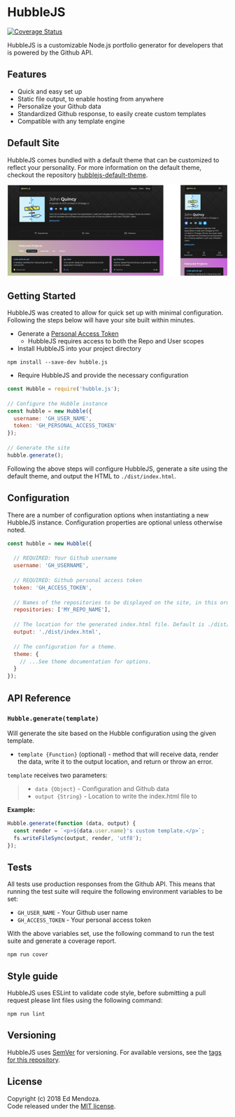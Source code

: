 # HubbleJS
[![Coverage Status](https://coveralls.io/repos/github/Polyneue/hubblejs/badge.svg?branch=master)](https://coveralls.io/github/Polyneue/hubblejs?branch=master)

HubbleJS is a customizable Node.js portfolio generator for developers that is powered by the Github API. 

## Features

* Quick and easy set up
* Static file output, to enable hosting from anywhere
* Personalize your Github data
* Standardized Github response, to easily create custom templates
* Compatible with any template engine

## Default Site

HubbleJS comes bundled with a default theme that can be customized to reflect your personality. For more information on the default theme, checkout the repository [hubblejs-default-theme](https://github.com/Polyneue/hubblejs-default-theme).

![HubbleJS Default Theme - Dark](https://raw.githubusercontent.com/Polyneue/hubblejs-default-theme/master/examples/images/hubblejs-default-theme-dark-example-1.png)

## Getting Started

HubbleJS was created to allow for quick set up with minimal configuration. Following the steps below will have your site built within minutes.

* Generate a [Personal Access Token](https://github.com/settings/tokens)
    * HubbleJS requires access to both the Repo and User scopes
* Install HubbleJS into your project directory

```shell
npm install --save-dev hubble.js
```

* Require HubbleJS and provide the necessary configuration

```javascript
const Hubble = require('hubble.js');

// Configure the Hubble instance
const hubble = new Hubble({
  username: 'GH_USER_NAME',
  token: 'GH_PERSONAL_ACCESS_TOKEN'
});

// Generate the site
hubble.generate();
```

Following the above steps will configure HubbleJS, generate a site using the default theme, and output the HTML to `./dist/index.html`.

## Configuration

There are a number of configuration options when instantiating a new HubbleJS instance. Configuration properties are optional unless otherwise noted.

```javascript
const hubble = new Hubble({
  
  // REQUIRED: Your Github username
  username: 'GH_USERNAME',

  // REQUIRED: Github personal access token
  token: 'GH_ACCESS_TOKEN',

  // Names of the repositories to be displayed on the site, in this order. Default is All.
  repositories: ['MY_REPO_NAME'],

  // The location for the generated index.html file. Default is ./dist/index.html
  output: './dist/index.html',

  // The configuration for a theme.
  theme: {
    // ...See theme documentation for options.
  }
});

```

## API Reference

### `Hubble.generate(template)`
Will generate the site based on the Hubble configuration using the given template.

* `template {Function}` (optional) - method that will receive data, render the data, write it to the output location, and return or throw an error.

`template` receives two parameters:

> * `data {Object}` - Configuration and Github data
> * `output {String}` - Location to write the index.html file to

**Example:**

```javascript
Hubble.generate(function (data, output) {
  const render = `<p>${data.user.name}'s custom template.</p>`;
  fs.writeFileSync(output, render, 'utf8');
});
```

## Tests

All tests use production responses from the Github API. This means that running the test suite will require the following environment variables to be set:

* `GH_USER_NAME` - Your Github user name
* `GH_ACCESS_TOKEN` - Your personal access token

With the above variables set, use the following command to run the test suite and generate a coverage report.

```shell
npm run cover
```

## Style guide

HubbleJS uses ESLint to validate code style, before submitting a pull request please lint files using the following command:

```shell
npm run lint
```

## Versioning

HubbleJS uses [SemVer](http://semver.org/) for versioning. For available versions, see the [tags for this repository](/tags).

## License

Copyright (c) 2018 Ed Mendoza.   
Code released under the [MIT license](./LICENSE).